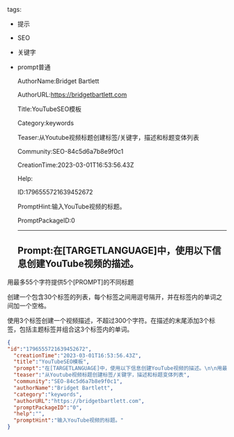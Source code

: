   tags: 
- 提示
- SEO
- 关键字
- prompt普通

  AuthorName:Bridget Bartlett

  AuthorURL:https://bridgetbartlett.com

  Title:YouTubeSEO模板

  Category:keywords

  Teaser:从Youtube视频标题创建标签/关键字，描述和标题变体列表

  Community:SEO-84c5d6a7b8e9f0c1

  CreationTime:2023-03-01T16:53:56.43Z

  Help:

  ID:1796555721639452672

  PromptHint:输入YouTube视频的标题。

  PromptPackageID:0

  ---

  ## Prompt:在[TARGETLANGUAGE]中，使用以下信息创建YouTube视频的描述。

用最多55个字符提供5个[PROMPT]的不同标题

创建一个包含30个标签的列表，每个标签之间用逗号隔开，并在标签内的单词之间加一个空格。

使用3个标签创建一个视频描述，不超过300个字符。在描述的末尾添加3个标签，包括主题标签并组合这3个标签内的单词。

  ```json
  {
  "id":"1796555721639452672",
    "creationTime":"2023-03-01T16:53:56.43Z",
    "title":"YouTubeSEO模板",
    "prompt":"在[TARGETLANGUAGE]中，使用以下信息创建YouTube视频的描述。\n\n用最多55个字符提供5个[PROMPT]的不同标题\n\n创建一个包含30个标签的列表，每个标签之间用逗号隔开，并在标签内的单词之间加一个空格。\n\n使用3个标签创建一个视频描述，不超过300个字符。在描述的末尾添加3个标签，包括主题标签并组合这3个标签内的单词。",
    "teaser":"从Youtube视频标题创建标签/关键字，描述和标题变体列表",
    "community":"SEO-84c5d6a7b8e9f0c1",
    "authorName":"Bridget Bartlett",
    "category":"keywords",
    "authorURL":"https://bridgetbartlett.com",
    "promptPackageID":"0",
    "help":"",
    "promptHint":"输入YouTube视频的标题。"
  }
  ```
